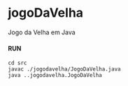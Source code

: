 # jogoDaVelha
Jogo da Velha em Java

#### RUN
```
cd src
javac ./jogodavelha/JogoDaVelha.java
java ..jogodavelha.JogoDaVelha
```
